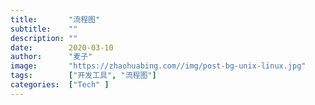 ```yaml
---
title:       "流程图"
subtitle:    ""
description: ""
date:        2020-03-10
author:      "麦子"
image:       "https://zhaohuabing.com//img/post-bg-unix-linux.jpg"
tags:        ["开发工具", "流程图"]
categories:  ["Tech" ]
---
```

